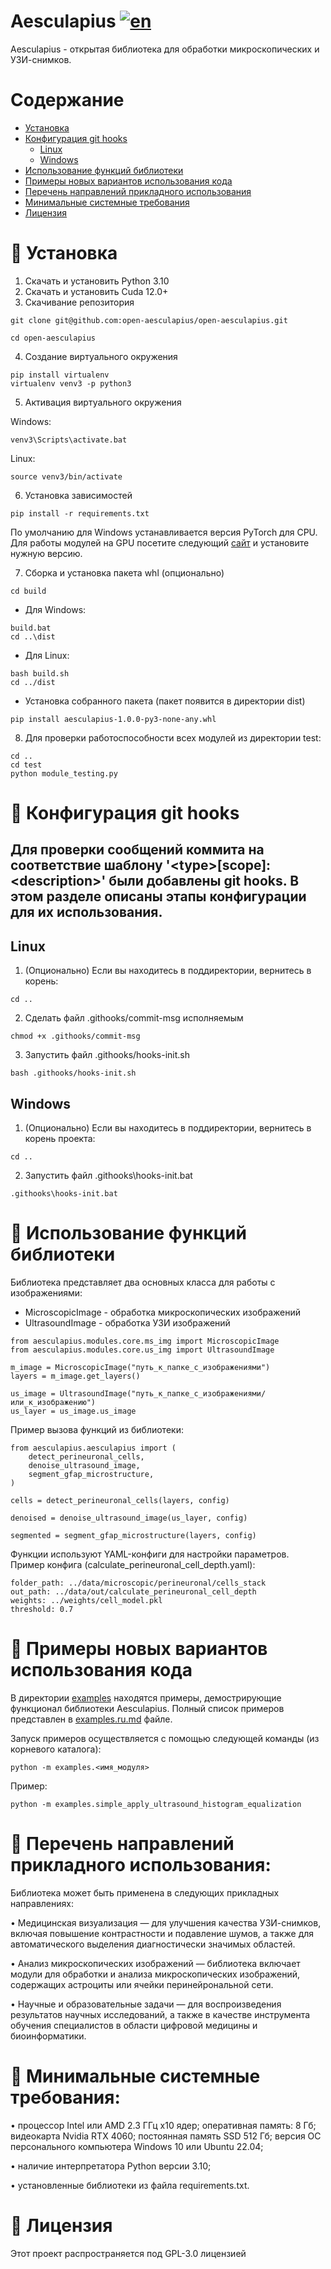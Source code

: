 # Aesculapius [![en](https://img.shields.io/badge/en-ru-green.svg)](README.md)

Aesculapius - открытая библиотека для обработки микроскопических и УЗИ-снимков.

# Содержание
- [Установка](#installation)
- [Конфигурация git hooks](#git-hooks)
    - [Linux](#hooks-unix)
    - [Windows](#hooks-windows)
- [Использование функций библиотеки](#how-to-use)
- [Примеры новых вариантов использования кода](#examples)
- [Перечень направлений прикладного использования](#list)
- [Минимальные системные требования](#requirements)
- [Лицензия](#license)
# <a name="installation">📝 Установка</a>
1) Скачать и установить Python 3.10
2) Скачать и установить Cuda 12.0+
3) Скачивание репозитория
```shellscript
git clone git@github.com:open-aesculapius/open-aesculapius.git

cd open-aesculapius
```
4) Создание виртуального окружения
```shellscript
pip install virtualenv
virtualenv venv3 -p python3
```
5) Активация виртуального окружения

Windows:
```shellscript
venv3\Scripts\activate.bat
```
Linux:
```shellscript
source venv3/bin/activate
```
6) Установка зависимостей
```shellscript
pip install -r requirements.txt
```

По умолчанию для Windows устанавливается версия PyTorch для CPU. Для работы модулей 
на GPU посетите следующий [сайт](https://pytorch.org/get-started/previous-versions/) и установите нужную версию.

7) Сборка и установка пакета whl (опционально)

```shellscript
cd build 
```

- Для Windows: 
```shellscript
build.bat
cd ..\dist
```
- Для Linux:
```shellscript
bash build.sh
cd ../dist
```

- Установка собранного пакета (пакет появится в директории dist)
```shellscript
pip install aesculapius-1.0.0-py3-none-any.whl
```

8) Для проверки работоспособности всех модулей из директории test:
```shellscript 
cd ..
cd test
python module_testing.py
```

# <a name="git-hooks">📝 Конфигурация git hooks</a>
## Для проверки сообщений коммита на соответствие шаблону '\<type>[scope]: \<description>' были добавлены git hooks. В этом разделе описаны этапы конфигурации для их использования.
## <a name="hooks-unix">Linux</a>
1. (Опционально) Если вы находитесь в поддиректории, вернитесь в корень:
```shellscript
cd ..
```
2. Сделать файл .githooks/commit-msg исполняемым
```shellscript
chmod +x .githooks/commit-msg
```
3. Запустить файл .githooks/hooks-init.sh
```shellscript
bash .githooks/hooks-init.sh
```

## <a name="hooks-windows">Windows</a>
1. (Опционально) Если вы находитесь в поддиректории, вернитесь в корень проекта:
```shellscript
cd ..
```
2. Запустить файл .githooks\hooks-init.bat
```shellscript
.githooks\hooks-init.bat
```
# <a name="how-to-use">📝 Использование функций библиотеки</a>
Библиотека представляет два основных класса для работы с изображениями: 
- MicroscopicImage - обработка микроскопических изображений 
- UltrasoundImage - обработка УЗИ изображений 

```shellscript
from aesculapius.modules.core.ms_img import MicroscopicImage
from aesculapius.modules.core.us_img import UltrasoundImage

m_image = MicroscopicImage("путь_к_папке_с_изображениями")
layers = m_image.get_layers()

us_image = UltrasoundImage("путь_к_папке_с_изображениями/или_к_изображению")
us_layer = us_image.us_image
```
Пример вызова функций из библиотеки: 

```shellscript
from aesculapius.aesculapius import (
    detect_perineuronal_cells,
    denoise_ultrasound_image,
    segment_gfap_microstructure,
)

cells = detect_perineuronal_cells(layers, config)

denoised = denoise_ultrasound_image(us_layer, config)

segmented = segment_gfap_microstructure(layers, config)
```

Функции используют YAML-конфиги для настройки параметров.
Пример конфига (calculate_perineuronal_cell_depth.yaml):

```shellscript
folder_path: ../data/microscopic/perineuronal/cells_stack
out_path: ../data/out/calculate_perineuronal_cell_depth
weights: ../weights/cell_model.pkl
threshold: 0.7
```

# <a name="examples">📝 Примеры новых вариантов использования кода</a>
В директории [examples](examples) находятся примеры, демострирующие функционал библиотеки Aesculapius. Полный список примеров представлен в [examples.ru.md](examples/examples.ru.md) файле.

Запуск примеров осуществляется с помощью следующей команды (из корневого каталога): 

```shellscript
python -m examples.<имя_модуля>
```
Пример: 
```shellscript
python -m examples.simple_apply_ultrasound_histogram_equalization 
```

# <a name="list">📝 Перечень направлений прикладного использования: </a>

Библиотека может быть применена в следующих прикладных направлениях:

• Медицинская визуализация — для улучшения качества УЗИ-снимков, включая повышение контрастности и подавление шумов, а также для автоматического выделения диагностически значимых областей.

• Анализ микроскопических изображений — библиотека включает модули для обработки и анализа микроскопических изображений, содержащих астроциты или ячейки перинейрональной сети.

• Научные и образовательные задачи — для воспроизведения результатов научных исследований, а также в качестве инструмента обучения специалистов в области цифровой медицины и биоинформатики.


# <a name="requirements">📝 Минимальные системные требования: </a>

• процессор Intel или AMD 2.3 ГГц x10 ядер; оперативная память: 8 Гб; видеокарта Nvidia RTX 4060; постоянная память SSD 512 Гб; версия ОС персонального компьютера Windows 10 или Ubuntu 22.04;

• наличие интерпретатора Python версии 3.10;

• установленные библиотеки из файла requirements.txt.


# <a name="license">📝 Лицензия</a>
Этот проект распространяется под GPL-3.0 лицензией